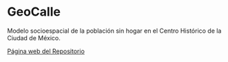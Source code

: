 # GeoCalle

Modelo socioespacial de la población sin hogar en el Centro Histórico
de la Ciudad de México.

[Página web del Repositorio](http://rosmapeb.github.io/geocalle)
